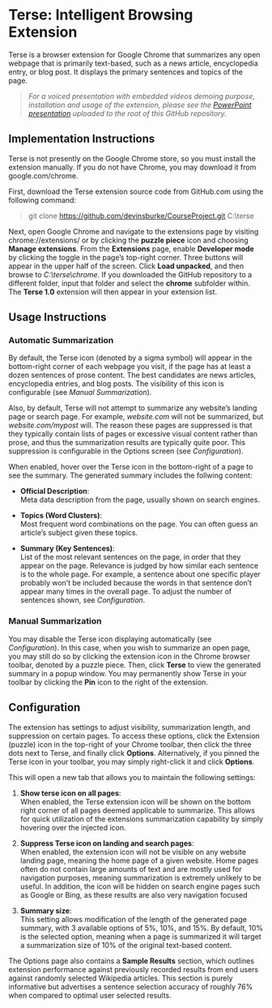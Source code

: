 # Terse: Intelligent Browsing Extension 

Terse is a browser extension for Google Chrome that summarizes any open webpage that is primarily text-based, such as a news article, encyclopedia entry, or blog post. It displays the primary sentences and topics of the page. 

> *For a voiced presentation with embedded videos demoing purpose, installation and usage of the extension, please see the [PowerPoint presentation](https://github.com/devinsburke/CourseProject/blob/main/Presentation.zip) uploaded to the root of this GitHub repository.*

## Implementation Instructions 
Terse is not presently on the Google Chrome store, so you must install the extension manually. If you do not have Chrome, you may download it from google.com/chrome. 

First, download the Terse extension source code from GitHub.com using the following command: 

> git clone https://github.com/devinsburke/CourseProject.git C:\terse 

Next, open Google Chrome and navigate to the extensions page by visiting chrome://extensions/ or by clicking the **puzzle piece** icon and choosing **Manage extensions**. From the **Extensions** page, enable **Developer mode** by clicking the toggle in the page’s top-right corner. Three buttons will appear in the upper half of the screen. Click **Load unpacked**, and then browse to *C:\terse\chrome*. If you downloaded the GitHub repository to a different folder, input that folder and select the **chrome** subfolder within. The **Terse 1.0** extension will then appear in your extension list. 

## Usage Instructions
### Automatic Summarization 

By default, the Terse icon (denoted by a sigma symbol) will appear in the bottom-right corner of each webpage you visit, if the page has at least a dozen sentences of prose content. The best candidates are news articles, encyclopedia entries, and blog posts. The visibility of this icon is configurable (see *Manual Summarization*). 

Also, by default, Terse will not attempt to summarize any website’s landing page or search page. For example, *website.com* will not be summarized, but *website.com/mypost* will. The reason these pages are suppressed is that they typically contain lists of pages or excessive visual content rather than prose, and thus the summarization results are typically quite poor. This suppression is configurable in the Options screen (see *Configuration*). 

When enabled, hover over the Terse icon in the bottom-right of a page to see the summary. The generated summary includes the follwing content:

* **Official Description**:  
  Meta data description from the page, usually shown on search engines. 

* **Topics (Word Clusters)**:  
  Most frequent word combinations on the page. You can often guess an article’s subject given these topics. 
  
* **Summary (Key Sentences)**:  
  List of the most relevant sentences on the page, in order that they appear on the page. Relevance is judged by how similar each sentence is to the whole page. For example, a sentence about one specific player probably won’t be included because the words in that sentence don’t appear many times in the overall page. To adjust the number of sentences shown, see *Configuration*. 
  
### Manual Summarization 
You may disable the Terse icon displaying automatically (see *Configuration*). In this case, when you wish to summarize an open page, you may still do so by clicking the extension icon in the Chrome browser toolbar, denoted by a puzzle piece. Then, click **Terse** to view the generated summary in a popup window. You may permanently show Terse in your toolbar by clicking the **Pin** icon to the right of the extension. 

## Configuration 

The extension has settings to adjust visibility, summarization length, and suppression on certain pages. To access these options, click the Extension (puzzle) icon in the top-right of your Chrome toolbar, then click the three dots next to Terse, and finally click **Options**. Alternatively, if you pinned the Terse icon in your toolbar, you may simply right-click it and click **Options**. 

This will open a new tab that allows you to maintain the following settings: 

1. **Show terse icon on all pages**:  
  When enabled, the Terse extension icon will be shown on the bottom right corner of all pages deemed applicable to summarize. This allows for quick utilization of the extensions summarization capability by simply hovering over the injected icon. 

2. **Suppress Terse icon on landing and search pages**:  
  When enabled, the extension icon will not be visible on any website landing page, meaning the home page of a given website. Home pages often do not contain large amounts of text and are mostly used for navigation purposes, meaning summarization is extremely unlikely to be useful. In addition, the icon will be hidden on search engine pages such as Google or Bing, as these results are also very navigation focused 

3. **Summary size**:  
  This setting allows modification of the length of the generated page summary, with 3 available options of 5%, 10%, and 15%. By default, 10% is the selected option, meaning when a page is summarized it will target a summarization size of 10% of the original text-based content. 

The Options page also contains a **Sample Results** section, which outlines extension performance against previously recorded results from end users against randomly selected Wikipedia articles. This section is purely informative but advertises a sentence selection accuracy of roughly 76% when compared to optimal user selected results. 

